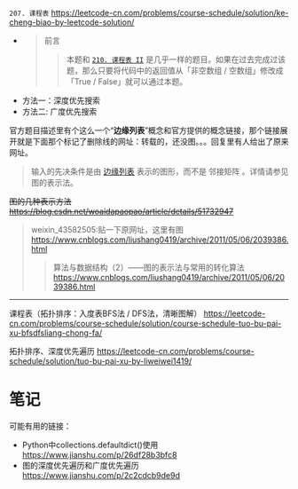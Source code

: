 
`207. 课程表` https://leetcode-cn.com/problems/course-schedule/solution/ke-cheng-biao-by-leetcode-solution/
- > 前言
  >> 本题和 [`210. 课程表 II`](https://leetcode-cn.com/problems/course-schedule-ii/) 是几乎一样的题目。如果在过去完成过该题，那么只要将代码中的返回值从「非空数组 / 空数组」修改成「True / False」就可以通过本题。
- 方法一：深度优先搜索
- 方法二: 广度优先搜索

官方题目描述里有个这么一个“**边缘列表**”概念和官方提供的概念链接，那个链接展开就是下面那个标记了删除线的网址：转载的，还没图。。。回复里有人给出了原来网址。
> 输入的先决条件是由 [边缘列表](https://blog.csdn.net/woaidapaopao/article/details/51732947) 表示的图形，而不是 邻接矩阵 。详情请参见图的表示法。

~~图的几种表示方法 https://blog.csdn.net/woaidapaopao/article/details/51732947~~
> weixin_43582505:贴一下原网址，这里有图 https://www.cnblogs.com/liushang0419/archive/2011/05/06/2039386.html
>> 算法与数据结构（2）——图的表示法与常用的转化算法 https://www.cnblogs.com/liushang0419/archive/2011/05/06/2039386.html

----------------------------------------------------------------------------------------------------

课程表（拓扑排序：入度表BFS法 / DFS法，清晰图解） https://leetcode-cn.com/problems/course-schedule/solution/course-schedule-tuo-bu-pai-xu-bfsdfsliang-chong-fa/

拓扑排序、深度优先遍历 https://leetcode-cn.com/problems/course-schedule/solution/tuo-bu-pai-xu-by-liweiwei1419/

# 笔记

可能有用的链接：
- Python中collections.defaultdict()使用 https://www.jianshu.com/p/26df28b3bfc8
- 图的深度优先遍历和广度优先遍历 https://www.jianshu.com/p/2c2cdcb9de9d
